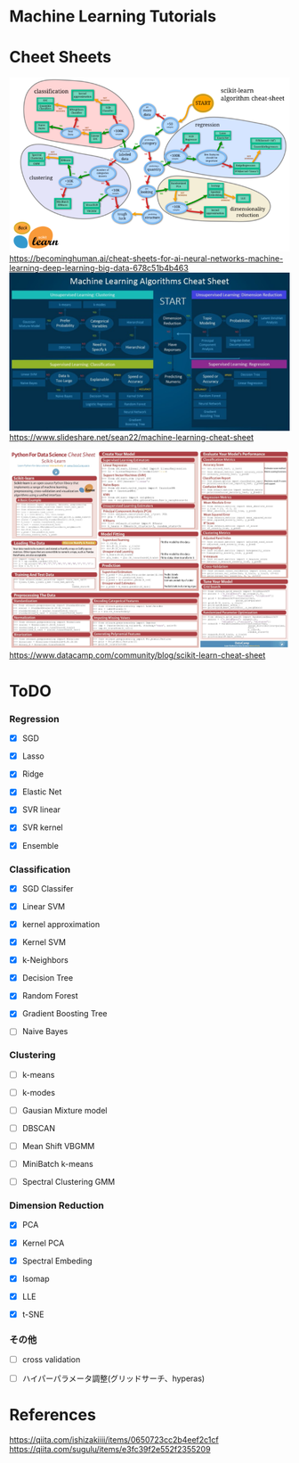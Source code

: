 # Machine Learning Tutorials

# Cheet Sheets
![sheet](./images/sheet1.png)
https://becominghuman.ai/cheat-sheets-for-ai-neural-networks-machine-learning-deep-learning-big-data-678c51b4b463
![sheet](./images/sheet2.jpg)
https://www.slideshare.net/sean22/machine-learning-cheat-sheet

![sheet](./images/sheet3.jpg)
https://www.datacamp.com/community/blog/scikit-learn-cheat-sheet  


# ToDO
### Regression 
- [x] SGD
- [x] Lasso
- [x] Ridge
- [x] Elastic Net  
- [x] SVR linear

- [x] SVR kernel
- [x] Ensemble

### Classification
- [x] SGD Classifer
- [x] Linear SVM
- [x] kernel approximation
- [x] Kernel SVM
- [x] k-Neighbors

- [x] Decision Tree
- [x] Random Forest
- [x] Gradient Boosting Tree

- [ ] Naive Bayes

### Clustering
- [ ] k-means
- [ ] k-modes
- [ ] Gausian Mixture model
- [ ] DBSCAN

- [ ] Mean Shift VBGMM
- [ ] MiniBatch k-means
- [ ] Spectral Clustering GMM

### Dimension Reduction
- [x] PCA 
- [x] Kernel PCA

- [x] Spectral Embeding
- [x] Isomap
- [x] LLE
- [x] t-SNE

### その他
- [ ] cross validation
- [ ] ハイパーパラメータ調整(グリッドサーチ、hyperas)


# References
https://qiita.com/ishizakiiii/items/0650723cc2b4eef2c1cf
https://qiita.com/sugulu/items/e3fc39f2e552f2355209